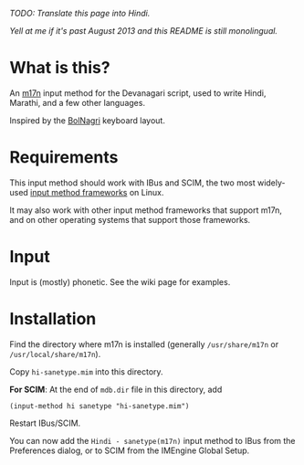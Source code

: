 _TODO: Translate this page into Hindi._

_Yell at me if it's past August 2013 and this README is still monolingual._

# What is this?

An [m17n](http://www.nongnu.org/m17n/) input method for the Devanagari script, 
used to write Hindi, Marathi, and a few other languages.

Inspired by the [BolNagri](http://indlinux.org/wiki/index.php/BolNagri) keyboard
layout.

# Requirements

This input method should work with IBus and SCIM, the two most widely-used 
[input method frameworks](http://fedoraproject.org/wiki/I18N/InputMethods)
on Linux.

It may also work with other input method frameworks that support m17n, and on
other operating systems that support those frameworks.

# Input

Input is (mostly) phonetic. See the wiki page for examples.

# Installation

Find the directory where m17n is installed (generally `/usr/share/m17n` or
`/usr/local/share/m17n`).

Copy `hi-sanetype.mim` into this directory.

__For SCIM__: At the end of `mdb.dir` file in this directory, add
    
    (input-method hi sanetype "hi-sanetype.mim")

Restart IBus/SCIM. 

You can now add the `Hindi - sanetype(m17n)` input method to IBus from the 
Preferences dialog, or to SCIM from the IMEngine Global Setup.